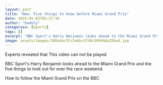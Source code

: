 ```yaml
---
layout: post
title: "New: Five things to know before Miami Grand Prix"
date: 2025-05-02T05:37:36
author: "badely"
categories: [Sports]
tags: []
excerpt: "BBC Sport's Harry Benjamin looks ahead to the Miami Grand Prix and the five things to look out for over the race weekend."
image: assets/images/380a4ac3fc2e6bc4740c59949da25ba4.jpg
---
```


Experts revealed that This video can not be played

BBC Sport's Harry Benjamin looks ahead to the Miami Grand Prix and the five things to look out for over the race weekend.

How to follow the Miami Grand Prix on the BBC

